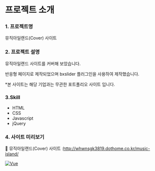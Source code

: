 # 프로젝트 소개

### 1. 프로젝트명

뮤직아일랜드(Cover) 사이트

### 2. 프로젝트 설명

뮤직아일랜드 사이트를 커버해 보았습니다.

반응형 페이지로 제작되었으며 bxslider 플러그인을 사용하여 제작했습니다.

\*본 사이트는 해당 기업과는 무관한 포트폴리오 사이트 입니다.

### 3.Skill

- HTML
- CSS
- Javascript
- jQuery

### 4. 사이트 미리보기

🔗 뮤직아일랜드(Cover) 사이트 :http://whwnsgk3819.dothome.co.kr/music-island/

[![Vue](http://whwnsgk3819.dothome.co.kr/portfolio/assets/images/imac05.png)](http://whwnsgk3819.dothome.co.kr/music-island/)
